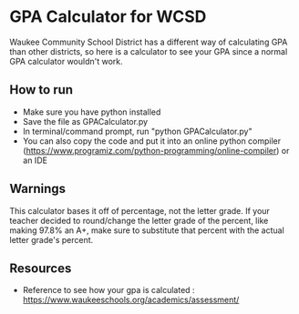 # GPA Calculator for WCSD

Waukee Community School District has a different way of calculating GPA than other districts, so here is a calculator to see your GPA since a normal GPA calculator wouldn't work.

## How to run 

- Make sure you have python installed
- Save the file as GPACalculator.py
- In terminal/command prompt, run "python GPACalculator.py"
- You can also copy the code and put it into an online python compiler (https://www.programiz.com/python-programming/online-compiler) or an IDE

## Warnings

This calculator bases it off of percentage, not the letter grade. If your teacher decided to round/change the letter grade of the percent, like making 97.8% an A+, make sure to substitute that percent with the actual letter grade's percent.

## Resources
 - Reference to see how your gpa is calculated : https://www.waukeeschools.org/academics/assessment/

